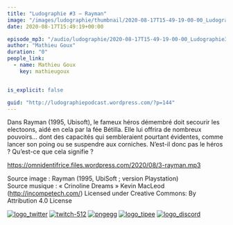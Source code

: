 ```yaml
---
title: "Ludographie #3 – Rayman"
image: "/images/ludographie/thumbnail/2020-08-17T15-49-19-00-00_Ludographie3Rayman.jpg"
date: 2020-08-17T15:49:19+00:00

episode_mp3: "/audio/ludographie/2020-08-17T15-49-19-00-00_Ludographie3Rayman.mp3"
author: "Mathieu Goux"
duration: "0"
people_link: 
  - name: Mathieu Goux
    key: mathieugoux


is_explicit: false

guid: "http://ludographiepodcast.wordpress.com/?p=144"
---
```


<PodcastHeader/>

<!-- ECRIRE LA DESCRIPTION DE L'EPISODE SOUS CETTE LIGNE -->
<p>Dans Rayman (1995, Ubisoft), le fameux héros démembré doit secourir les electoons, aidé en cela par la fée Bétilla. Elle lui offrira de nombreux pouvoirs… dont des capacités qui sembleraient pourtant évidentes, comme lancer son poing ou se suspendre aux corniches. N’est-il donc pas le héros ? Qu’est-ce que cela signifie ?</p>
<p></p>
<p><a href="https://omnidentifrice.files.wordpress.com/2020/08/3-rayman.mp3" rel="nofollow">https://omnidentifrice.files.wordpress.com/2020/08/3-rayman.mp3</a></p>
 
<p>Source image : Rayman (1995, UbiSoft ; version Playstation)<br>
Source musique : «&nbsp;Crinoline Dreams&nbsp;» Kevin MacLeod (<a title="http://incompetech.com/" href="http://incompetech.com/" rel="nofollow">http://incompetech.com/</a>) Licensed under Creative Commons: By Attribution 4.0 License</p>


<tr>
<td><a href="https://twitter.com/Gouximan" rel="nofollow"><img src="/resources/ludographie/2020-08-17T15-49-19-00-00_Ludographie3Rayman/logo_twitter-1.png" alt="logo_twitter"></a></td>
<td><a href="https://www.twitch.tv/mathieugoux" rel="nofollow"><img src="/resources/ludographie/2020-08-17T15-49-19-00-00_Ludographie3Rayman/twitch-512-1.png" alt="twitch-512"></a></td>
<td><a href="https://www.youtube.com/user/MattTheFatalifieur/videos" rel="nofollow"><img src="/resources/ludographie/2020-08-17T15-49-19-00-00_Ludographie3Rayman/pngegg.png" alt="pngegg"></a></td>
<td><a href="http://fr.tipeee.com/calvinball" rel="nofollow"><img src="/resources/ludographie/2020-08-17T15-49-19-00-00_Ludographie3Rayman/logo_tipee-1.png" alt="logo_tipee"></a></td>
<td><a href="https://discord.com/invite/4RnA9v7" rel="nofollow"><img src="/resources/ludographie/2020-08-17T15-49-19-00-00_Ludographie3Rayman/logo_discord-1.png" alt="logo_discord"></a></td>
</tr>




